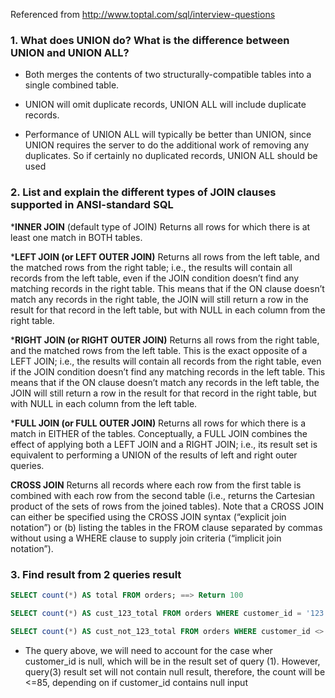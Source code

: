 Referenced from http://www.toptal.com/sql/interview-questions

### 1. What does UNION do? What is the difference between UNION and UNION ALL?

* Both merges the contents of two structurally-compatible tables into a single combined table.

* UNION will omit duplicate records, UNION ALL will include duplicate records.

* Performance of UNION ALL will typically be better than UNION, since UNION requires the server to do the additional work of removing any duplicates. So if certainly no duplicated records, UNION ALL should be used

### 2. List and explain the different types of JOIN clauses supported in ANSI-standard SQL

***INNER JOIN** (default type of JOIN)
Returns all rows for which there is at least one match in BOTH tables.

***LEFT JOIN (or LEFT OUTER JOIN)**
Returns all rows from the left table, and the matched rows from the right table; i.e., the results will contain all records from the left table, even if the JOIN condition doesn’t find any matching records in the right table. This means that if the ON clause doesn’t match any records in the right table, the JOIN will still return a row in the result for that record in the left table, but with NULL in each column from the right table.

***RIGHT JOIN (or RIGHT OUTER JOIN)**
Returns all rows from the right table, and the matched rows from the left table. This is the exact opposite of a LEFT JOIN; i.e., the results will contain all records from the right table, even if the JOIN condition doesn’t find any matching records in the left table. This means that if the ON clause doesn’t match any records in the left table, the JOIN will still return a row in the result for that record in the right table, but with NULL in each column from the left table.

***FULL JOIN (or FULL OUTER JOIN)**
Returns all rows for which there is a match in EITHER of the tables. Conceptually, a FULL JOIN combines the effect of applying both a LEFT JOIN and a RIGHT JOIN; i.e., its result set is equivalent to performing a UNION of the results of left and right outer queries.

**CROSS JOIN**
Returns all records where each row from the first table is combined with each row from the second table (i.e., returns the Cartesian product of the sets of rows from the joined tables). Note that a CROSS JOIN can either be specified using the CROSS JOIN syntax (“explicit join notation”) or (b) listing the tables in the FROM clause separated by commas without using a WHERE clause to supply join criteria (“implicit join notation”).

### 3. Find result from 2 queries result

```sql
SELECT count(*) AS total FROM orders; ==> Return 100

SELECT count(*) AS cust_123_total FROM orders WHERE customer_id = '123'; ==> return 15

SELECT count(*) AS cust_not_123_total FROM orders WHERE customer_id <> '123' ==> return??

```
* The query above, we will need to account for the case wher customer_id is null, which will be in the result set of query (1). However, query(3) result set will not contain null result, therefore, the count will be <=85, depending on if customer_id contains null input


